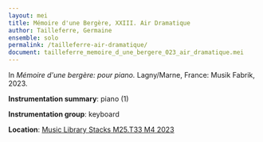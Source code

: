 ```yaml
---
layout: mei
title: Mémoire d'une Bergère, XXIII. Air Dramatique  
author: Tailleferre, Germaine
ensemble: solo
permalink: /tailleferre-air-dramatique/
document: tailleferre_memoire_d_une_bergere_023_air_dramatique.mei
---
```


In *Mémoire d'une bergère: pour piano.* Lagny/Marne, France: Musik Fabrik, 2023.

**Instrumentation summary**: piano (1) 

**Instrumentation group**: keyboard

**Location**: <a href="https://tufts.primo.exlibrisgroup.com/permalink/01TUN_INST/1kc9gia/alma991019011678403851" target="_blank">Music Library Stacks M25.T33 M4 2023</a>